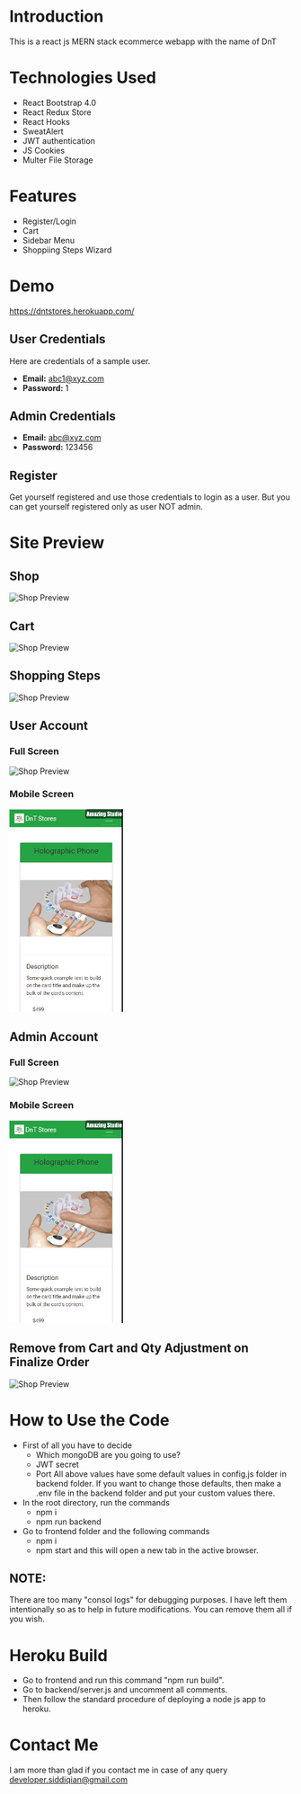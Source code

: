 # Introduction
This is a react js MERN stack ecommerce webapp with the name of DnT
# Technologies Used 
* React Bootstrap 4.0
* React Redux Store
* React Hooks
* SweatAlert
* JWT authentication
* JS Cookies
* Multer File Storage
# Features
* Register/Login
* Cart
* Sidebar Menu
* Shoppiing Steps Wizard
# Demo

https://dntstores.herokuapp.com/

## User Credentials
Here are credentials of a sample user.
* **Email:** abc1@xyz.com
* **Password:** 1

## Admin Credentials
* **Email:** abc@xyz.com
* **Password:** 123456

## Register
Get yourself registered and use those credentials to login as a user. But you can get yourself registered only as user NOT admin.

# Site Preview
## Shop
![Shop Preview](https://github.com/siddiqian/dntstores-ecommerce/blob/master/previews/Shop.gif)
## Cart
![Shop Preview](https://github.com/siddiqian/dntstores-ecommerce/blob/master/previews/Cart%201.gif)

## Shopping Steps
![Shop Preview](https://github.com/siddiqian/dntstores-ecommerce/blob/master/previews/Shopping%20Steps.gif)

## User Account
### Full Screen

![Shop Preview](https://github.com/siddiqian/dntstores-ecommerce/blob/master/previews/User%20Account%20-%20%20Full%20Screen.gif)
### Mobile Screen

![Shop Preview](https://github.com/siddiqian/dntstores-ecommerce/blob/master/previews/User%20Account%20-%20Mobile%20Screen.gif)

## Admin Account
### Full Screen

![Shop Preview](https://github.com/siddiqian/dntstores-ecommerce/blob/master/previews/Admin%20Account%20-%20Full%20Screen.gif)
### Mobile Screen

![Shop Preview](https://github.com/siddiqian/dntstores-ecommerce/blob/master/previews/Admin%20Account%20-%20Mobile%20Screen.gif)

## Remove from Cart and Qty Adjustment on Finalize Order
![Shop Preview](https://github.com/siddiqian/dntstores-ecommerce/blob/master/previews/Remove%20from%20Cart%20and%20Qty%20Adjustment.gif)

# How to Use the Code
* First of all you have to decide 
  * Which mongoDB are you going to use?
  * JWT secret
  * Port 
All above values have some default values in config.js folder in backend folder. If you want to change those defaults, then make a .env file in the backend folder and put your custom values there.
* In the root directory, run the commands
  * npm i
  * npm run backend
* Go to frontend folder and the following commands
  * npm i
  * npm start
 and this will open a new tab in the active browser.
 ## NOTE: 
 There are too many "consol logs" for debugging purposes. I have left them intentionally so as to help in future modifications. You can remove them all if you wish.
# Heroku Build
* Go to frontend and run this command "npm run build".
* Go to backend/server.js and uncomment all comments.
* Then follow the standard procedure of deploying a node js app to heroku. 
# Contact Me
I am more than glad if you contact me in case of any query
developer.siddiqian@gmail.com
